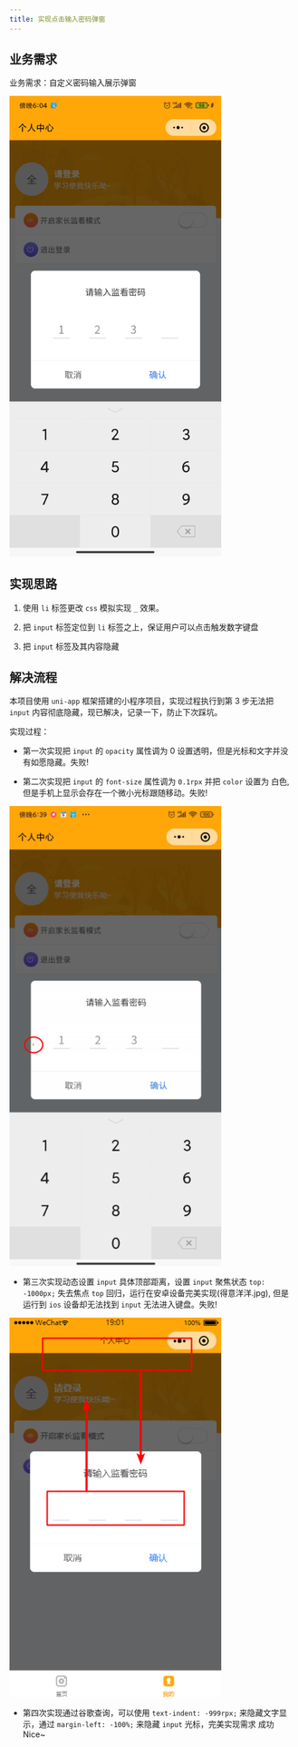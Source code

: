 ```yaml
---
title: 实现点击输入密码弹窗
---
```


## 业务需求

业务需求：自定义密码输入展示弹窗

<img style="width: 374px" src="./images/uni-pop_up/Snipaste_2020-10-30_17-33-43.png">

## 实现思路

1. 使用 `li` 标签更改 `css` 模拟实现 `_` 效果。

2. 把 `input` 标签定位到 `li` 标签之上，保证用户可以点击触发数字键盘

3. 把 `input` 标签及其内容隐藏

## 解决流程

本项目使用 `uni-app` 框架搭建的小程序项目，实现过程执行到第 3 步无法把 `input` 内容彻底隐藏，现已解决，记录一下，防止下次踩坑。

实现过程：

- 第一次实现把 `input` 的 `opacity` 属性调为 0 设置透明，但是光标和文字并没有如愿隐藏。失败!

- 第二次实现把 `input` 的 `font-size` 属性调为 `0.1rpx` 并把 `color` 设置为 白色, 但是手机上显示会存在一个微小光标跟随移动。失败!

<img style="width: 374px" src="./images/uni-pop_up/Snipaste_2020-10-30_18-44-46.png">

- 第三次实现动态设置 `input` 具体顶部距离，设置 `input` 聚焦状态 `top: -1000px;` 失去焦点 `top` 回归，运行在安卓设备完美实现(得意洋洋.jpg), 但是运行到 `ios` 设备却无法找到 `input` 无法进入键盘。失败!

<img style="width: 374px" src="./images/uni-pop_up/Snipaste_2020-10-30_18-57-54.png">

- 第四次实现通过谷歌查询，可以使用 `text-indent: -999rpx;` 来隐藏文字显示，通过 `margin-left: -100%;` 来隐藏 `input` 光标，完美实现需求 成功 Nice~
